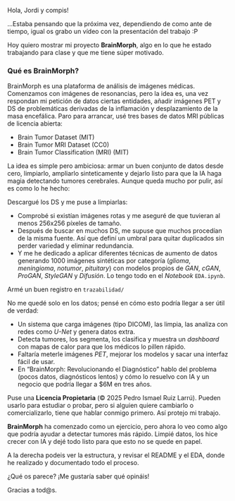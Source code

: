 Hola, Jordi y compis! 

...Estaba pensando que la próxima vez, dependiendo de como ante de tiempo, igual os grabo un vídeo con la presentación del trabajo :P

Hoy quiero mostrar mi proyecto **BrainMorph**, algo en lo que he estado trabajando para clase y que me tiene súper motivado.

### Qué es BrainMorph?
BrainMorph es una plataforma de análisis de imágenes médicas. Comenzamos con imágenes de resonancias, pero la idea es, una vez respondan mi petición de datos ciertas entidades, añadir imágenes PET y DS de problemáticas derivadas de la inflamación y desplazamiento de la masa encefálica. Paro para arrancar, usé tres bases de datos MRI públicas de licencia abierta:  

- Brain Tumor Dataset (MIT)  
- Brain Tumor MRI Dataset (CC0)  
- Brain Tumor Classification (MRI) (MIT)  

La idea es simple pero ambiciosa: armar un buen conjunto de datos desde cero, limpiarlo, ampliarlo sinteticamente y dejarlo listo para que la IA haga magia detectando tumores cerebrales. Aunque queda mucho por pulir, así es como lo he hecho:  

Descargué los DS y me puse a limpiarlas:  
- Comprobé si existían imágenes rotas y me aseguré de que tuvieran al menos 256x256 píxeles de tamaño.  
- Después de buscar en muchos DS, me supuse que muchos procedían de la misma fuente. Así que definí un umbral para quitar duplicados sin perder variedad y eliminar redundancia.  
- Y me he dedicado a aplicar diferentes técnicas de aumento de datos generando 1000 imágenes sintéticas por categoría (*glioma*, *meningioma*, *notumor*, *pituitary*) con modelos propios de *GAN*, *cGAN*, *ProGAN*, *StyleGAN* y *Difusión*. Lo tengo todo en el *Notebook* `EDA.ipynb`.  

Armé un buen registro en `trazabilidad/`  

No me quedé solo en los datos; pensé en cómo esto podría llegar a ser útil de verdad:  
- Un sistema que carga imágenes (tipo DICOM), las limpia, las analiza con redes como *U-Net* y genera datos extra.  
- Detecta tumores, los segmenta, los clasifica y muestra un *dashboard* con mapas de calor para que los médicos lo pillen rápido.  
- Faltaría meterle imágenes *PET*, mejorar los modelos y sacar una interfaz fácil de usar.  
- En “BrainMorph: Revolucionando el Diagnóstico” hablo del problema (pocos datos, diagnósticos lentos) y cómo lo resuelvo con IA y un negocio que podría llegar a $6M en tres años.  

Puse una **Licencia Propietaria** (© 2025 Pedro Ismael Ruiz Larrú). Pueden usarlo para estudiar o probar, pero si alguien quiere cambiarlo o comercializarlo, tiene que hablar conmigo primero. Así protejo mi trabajo.

**BrainMorph** ha comenzado como un ejercicio, pero ahora lo veo como algo que podría ayudar a detectar tumores más rápido. Limpié datos, los hice crecer con IA y dejé todo listo para que esto no se quede en papel. 

A la derecha podeis ver la estructura, y revisar el README y el EDA, donde he realizado y documentado todo el proceso.

¿Qué os parece? ¡Me gustaría saber qué opináis! 

Gracias a tod@s.
